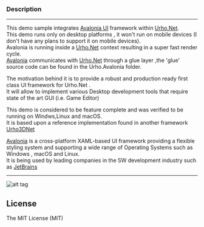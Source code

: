 
### Description
-----------------------------------------------------------------------------------
This demo sample integrates [Avalonia UI](https://avaloniaui.net) framework within [Urho.Net](https://github.com/Urho-Net/Urho.Net).\
This demo runs only on desktop platforms , it won't run on mobile devices (I don't have any plans to support it on mobile devices).  
Avalonia is running inside a [Urho.Net](https://github.com/Urho-Net/Urho.Net) context resulting in a super fast render cycle. \
[Avalonia](https://avaloniaui.net)  communicates with [Urho.Net](https://github.com/Urho-Net/Urho.Net) through a glue layer ,the 'glue' source code can be found in the Urho.Avalonia folder.

The motivation behind it is to provide a robust and production ready first class UI framework for Urho.Net .\
It will allow to implement various Desktop development tools that require state of the art GUI (i.e. Game Editor)

This demo is considered to be feature complete and was verified to be running on Windws,Linux and macOS.\
It is based upon a reference implementation found in another framework [Urho3DNet](https://github.com/gleblebedev/Urho3DNet.Extras )

[Avalonia](https://avaloniaui.net) is a cross-platform XAML-based UI framework providing a flexible styling system and supporting a wide range of Operating Systems such as Windows , macOS and Linux.\
It is being used by leading companies in the SW development industry
such as [JetBrains](https://blog.jetbrains.com/dotnet/2021/04/12/improvements-for-resharper-rider-avalonia/) 


-----------------------------------------------------------

![alt tag](screenshots/Screenshot_AvaloniaSample_2021-09-22-23-22-38.png)



License
-----------------------------------------------------------------------------------
The MIT License (MIT)










